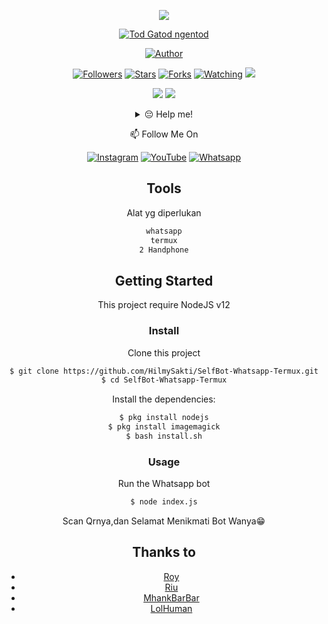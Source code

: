 <p align="center">
<img src="https://i.ibb.co/cvWRRV8/20210402-151201.jpg"/>
</p>
<p align="center">
<a href="#"><img title="Tod Gatod ngentod" src="https://img.shields.io/badge/Whatsapp Bot-green?colorA=%23ff0000&colorB=%23017e40&style=for-the-badge"></a>
</p>
<p align="center">
<a href="https://github.com/HilmySakti"><img title="Author" src="https://img.shields.io/badge/AUTHOR-HilmySakti-orange.svg?style=for-the-badge&logo=github"></a>
</p>
<p align="center">
<a href="https://github.com/HilmySakti/Followers"><img title="Followers" src="https://img.shields.io/github/followers/HilmySakti?color=blue&style=flat-square"></a>
<a href="https://github.com/HilmySakti/SelfBot-Whatsapp-Termux/stargazers/"><img title="Stars" src="https://img.shields.io/github/stars/HilmySakti/SelfBot-Whatsapp-Termux?color=red&style=flat-square"></a>
<a href="https://github.com/HilmySakti/SelfBot-Whatsapp-Termux/network/members"><img title="Forks" src="https://img.shields.io/github/forks/HilmySakti/SelfBot-Whatsapp-Termux?color=red&style=flat-square"></a>
<a href="https://github.com/HilmySakti/SelfBot-Whatsapp-Termux/watchers"><img title="Watching" src="https://img.shields.io/github/watchers/HilmySakti/SelfBot-Whatsapp-Termux?label=Watchers&color=blue&style=flat-square"></a>
<a href="https://hits.seeyoufarm.com"><img src="https://hits.seeyoufarm.com/api/count/incr/badge.svg?url=https%3A%2F%2Fgithub.com%2FHilmySakti%2Fselfbot-Whatsapp-Termux&count_bg=%2379C83D&title_bg=%23555555&icon=probot.svg&icon_color=%2300FF6D&title=hits&edge_flat=false"/></a>
</p>

<p align="center">
    <img
        src="https://img.shields.io/badge/node.js%20-%2343853D.svg?&style=for-the-badge&logo=node.js&logoColor=white" />
    <img
        src="https://img.shields.io/badge/javascript%20-%23323330.svg?&style=for-the-badge&logo=javascript&logoColor=%23F7DF1E" />
</p>
<div align="center">
<details>
 <summary>😔 Help me!</summary>
 
 [Trakteer](https://trakteer.id/HilmyGaming87)
 
</details>

<p align="center">
📫 Follow Me On
</p>

<p align="center">
<a href="https://www.instagram.com/HilmyShop.Official" target="_blank"><img src="https://img.shields.io/badge/Instagram-%23E4405F.svg?&style=flat-square&logo=instagram&logoColor=white" alt="Instagram"></a>
<a href="https://youtube.com/HILMYGAMING87" target="_blank"><img src="https://img.shields.io/badge/YouTube-%231877F2.svg?&style=flat-square&logo=YouTube&logoColor=white" alt="YouTube"></a>
<a href="https://wa.me/6281217779427" target="_blank"><img src="https://img.shields.io/badge/Whatsapp-%808080.svg?&style=flat-square&logo=Whatsapp&logoColor=white" alt="Whatsapp"></a>
</p>


## Tools
Alat yg diperlukan

```bash
whatsapp
termux
2 Handphone
```


## Getting Started

This project require NodeJS v12

### Install
Clone this project

```bash
$ git clone https://github.com/HilmySakti/SelfBot-Whatsapp-Termux.git
$ cd SelfBot-Whatsapp-Termux
```

Install the dependencies:

```bash
$ pkg install nodejs
$ pkg install imagemagick
$ bash install.sh
```

### Usage
Run the Whatsapp bot

```bash
$ node index.js
```

Scan Qrnya,dan Selamat Menikmati Bot Wanya😁


## Thanks to
* [Roy](https://github.com/Pxc7b)
* [Riu](https://github.com/Pxc7)
* [MhankBarBar](https://github.com/MhankBarBar)
* [LolHuman](https://github.com/LoL-Human)
